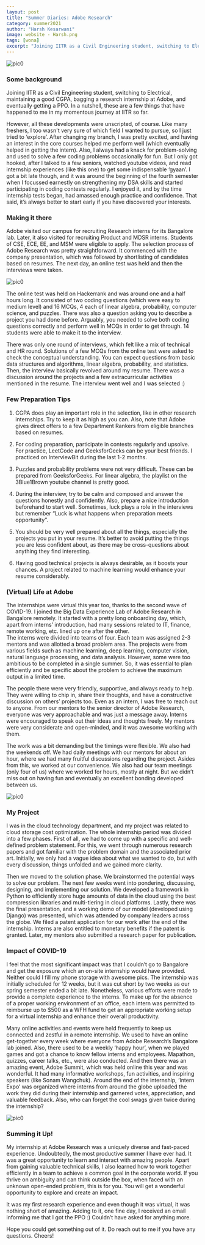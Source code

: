 ```yaml
---
layout: post
title: "Summer Diaries: Adobe Research"
category: summer2021
author: "Harsh Kesarwani"
image: website - Harsh.png
tags: [wona]
excerpt: "Joining IITR as a Civil Engineering student, switching to Electrical, maintaining a good CGPA, bagging a research internship at Adobe, and eventually getting a PPO"
---
```


![pic0](/images/posts/harsh_kesarwani5.jpg)

### **Some background**

Joining IITR as a Civil Engineering student, switching to Electrical, maintaining a good CGPA, bagging a research internship at Adobe, and eventually getting a PPO. In a nutshell, these are a few things that have happened to me in my momentous journey at IITR so far.

However, all these developments were unscripted, of course. Like many freshers, I too wasn't very sure of which field I wanted to pursue, so I just tried to ‘explore’. After changing my branch, I was pretty excited, and having an interest in the core courses helped me perform well (which eventually helped in getting the intern). Also, I always had a knack for problem-solving and used to solve a few coding problems occasionally for fun. But I only got hooked, after I talked to a few seniors, watched youtube videos, and read internship experiences (like this one) to get some indispensable ‘gyaan’. I got a bit late though, and it was around the beginning of the fourth semester when I focussed earnestly on strengthening my DSA skills and started participating in coding contests regularly. I enjoyed it, and by the time internship tests began, had amassed enough practice and confidence. That said, it’s always better to start early if you have discovered your interests.


### **Making it there**
Adobe visited our campus for recruiting Research interns for its Bangalore lab. Later, it also visited for recruiting Product and MDSR interns. Students of CSE, ECE, EE, and MSM were eligible to apply. The selection process of Adobe Research was pretty straightforward. It commenced with the company presentation, which was followed by shortlisting of candidates based on resumes. The next day, an online test was held and then the interviews were taken. 

![pic0](/images/posts/harsh_kesarwani2.jpg)

The online test was held on Hackerrank and was around one and a half hours long. It consisted of two coding questions (which were easy to medium level) and 16 MCQs, 4 each of linear algebra, probability, computer science, and puzzles. There was also a question asking you to describe a project you had done before. Arguably, you needed to solve both coding questions correctly and perform well in MCQs in order to get through. 14 students were able to make it to the interview.

There was only one round of interviews, which felt like a mix of technical and HR round. Solutions of a few MCQs from the online test were asked to check the conceptual understanding. You can expect questions from basic data structures and algorithms, linear algebra, probability, and statistics. Then, the interview basically revolved around my resume. There was a discussion around the projects and a few extracurricular activities mentioned in the resume. The interview went well and I was selected :) 


### **Few Preparation Tips**
1. CGPA does play an important role in the selection, like in other research internships. Try to keep it as high as you can. Also, note that Adobe gives direct offers to a few Department Rankers from eligible branches based on resumes.

2. For coding preparation, participate in contests regularly and upsolve. For practice, LeetCode and GeeksforGeeks can be your best friends. I practiced on InterviewBit during the last 1-2 months.

3. Puzzles and probability problems were not very difficult. These can be prepared from GeeksforGeeks. For linear algebra, the playlist on the 3Blue1Brown youtube channel is pretty good.

4. During the interview, try to be calm and composed and answer the questions honestly and confidently. Also, prepare a nice introduction beforehand to start well. Sometimes, luck plays a role in the interviews but remember “Luck is what happens when preparation meets opportunity”.

5. You should be very well prepared about all the things, especially the projects you put in your resume. It’s better to avoid putting the things you are less confident about, as there may be cross-questions about anything they find interesting.

6. Having good technical projects is always desirable, as it boosts your chances. A project related to machine learning would enhance your resume considerably.

### **(Virtual) Life at Adobe**

The internships were virtual this year too, thanks to the second wave of COVID-19. I joined the Big Data Experience Lab of Adobe Research in Bangalore remotely. It started with a pretty long onboarding day, which, apart from interns’ introduction, had many sessions related to IT, finance, remote working, etc. lined up one after the other.<br>
The interns were divided into teams of four. Each team was assigned 2-3 mentors and was allotted a broad problem area. The projects were from various fields such as machine learning, deep learning, computer vision, natural language processing, and data analysis. However, some were too ambitious to be completed in a single summer. So, it was essential to plan efficiently and be specific about the problem to achieve the maximum output in a limited time.

The people there were very friendly, supportive, and always ready to help. They were willing to chip in, share their thoughts, and have a constructive discussion on others’ projects too. Even as an intern, I was free to reach out to anyone. From our mentors to the senior director of Adobe Research, everyone was very approachable and was just a message away. Interns were encouraged to speak out their ideas and thoughts freely. My mentors were very considerate and open-minded, and it was awesome working with them.

The work was a bit demanding but the timings were flexible. We also had the weekends off. We had daily meetings with our mentors for about an hour, where we had many fruitful discussions regarding the project. Asides from this, we worked at our convenience. We also had our team meetings (only four of us) where we worked for hours, mostly at night. But we didn’t miss out on having fun and eventually an excellent bonding developed between us.

![pic0](/images/posts/harsh_kesarwani3.jpg)

### **My Project**

I was in the cloud technology department, and my project was related to cloud storage cost optimization. The whole internship period was divided into a few phases. First of all, we had to come up with a specific and well-defined problem statement. For this, we went through numerous research papers and got familiar with the problem domain and the associated prior art. Initially, we only had a vague idea about what we wanted to do, but with every discussion, things unfolded and we gained more clarity.

Then we moved to the solution phase. We brainstormed the potential ways to solve our problem. The next few weeks went into pondering, discussing, designing, and implementing our solution. We developed a framework in Python to efficiently store huge amounts of data in the cloud using the best compression libraries and multi-tiering in cloud platforms. Lastly, there was the final presentation, and a working demo of our model (developed using Django) was presented, which was attended by company leaders across the globe. We filed a patent application for our work after the end of the internship. Interns are also entitled to monetary benefits if the patent is granted. Later, my mentors also submitted a research paper for publication.

### **Impact of COVID-19**

I feel that the most significant impact was that I couldn’t go to Bangalore and get the exposure which an on-site internship would have provided. Neither could I fill my phone storage with awesome pics. The internship was initially scheduled for 12 weeks, but it was cut short by two weeks as our spring semester ended a bit late. Nonetheless, various efforts were made to provide a complete experience to the interns. To make up for the absence of a proper working environment of an office, each intern was permitted to reimburse up to $500 as a WFH fund to get an appropriate working setup for a virtual internship and enhance their overall productivity.

Many online activities and events were held frequently to keep us connected and zestful in a remote internship. We used to have an online get-together every week where everyone from Adobe Research’s Bangalore lab joined. Also, there used to be a weekly ‘happy hour’, when we played games and got a chance to know fellow interns and employees. Mapathon, quizzes, career talks, etc., were also conducted. And then there was an amazing event, Adobe Summit, which was held online this year and was wonderful. It had many informative workshops, fun activities, and inspiring speakers (like Sonam Wangchuk). Around the end of the internship, ‘Intern Expo’ was organized where interns from around the globe uploaded the work they did during their internship and garnered votes, appreciation, and valuable feedback. Also, who can forget the cool swags given twice during the internship?

![pic0](/images/posts/harsh_kesarwani4.jpg)


### **Summing it Up!**

My internship at Adobe Research was a uniquely diverse and fast-paced experience. Undoubtedly, the most productive summer I have ever had. It was a great opportunity to learn and interact with amazing people. Apart from gaining valuable technical skills, I also learned how to work together efficiently in a team to achieve a common goal in the corporate world. If you thrive on ambiguity and can think outside the box, when faced with an unknown open-ended problem, this is for you. You will get a wonderful opportunity to explore and create an impact. 

It was my first research experience and even though it was virtual,  it was nothing short of amazing. Adding to it, one fine day, I received an email informing me that I got the PPO :) Couldn’t have asked for anything more. 

Hope you could get something out of it. Do reach out to me if you have any questions. Cheers!

